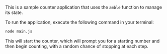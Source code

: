 This is a sample counter application that uses the `amble` function to manage its state.

To run the application, execute the following command in your terminal:

```bash
node main.js
```

This will start the counter, which will prompt you for a starting number and then begin counting, with a random chance of stopping at each step.